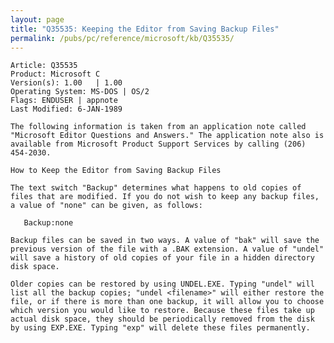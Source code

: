 ```yaml
---
layout: page
title: "Q35535: Keeping the Editor from Saving Backup Files"
permalink: /pubs/pc/reference/microsoft/kb/Q35535/
---
```


	Article: Q35535
	Product: Microsoft C
	Version(s): 1.00   | 1.00
	Operating System: MS-DOS | OS/2
	Flags: ENDUSER | appnote
	Last Modified: 6-JAN-1989
	
	The following information is taken from an application note called
	"Microsoft Editor Questions and Answers." The application note also is
	available from Microsoft Product Support Services by calling (206)
	454-2030.
	
	How to Keep the Editor from Saving Backup Files
	
	The text switch "Backup" determines what happens to old copies of
	files that are modified. If you do not wish to keep any backup files,
	a value of "none" can be given, as follows:
	
	   Backup:none
	
	Backup files can be saved in two ways. A value of "bak" will save the
	previous version of the file with a .BAK extension. A value of "undel"
	will save a history of old copies of your file in a hidden directory
	disk space.
	
	Older copies can be restored by using UNDEL.EXE. Typing "undel" will
	list all the backup copies; "undel <filename>" will either restore the
	file, or if there is more than one backup, it will allow you to choose
	which version you would like to restore. Because these files take up
	actual disk space, they should be periodically removed from the disk
	by using EXP.EXE. Typing "exp" will delete these files permanently.
